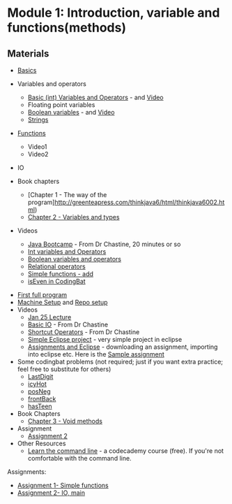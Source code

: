Module 1: Introduction, variable and functions(methods)
===

## Materials
* [Basics](../content/Basics.md)
* Variables and operators
    + [Basic (int) Variables and Operators](../content/IntVariablesAndOperators.md) - and [Video](https://youtu.be/1JEtmEthcS4)
    + Floating point variables
    + [Boolean variables](../content/Booleans.md) - and [Video](https://www.youtube.com/watch?v=h7ss6NgYB5M&list=PLK5RwQeVk5YxjJnC17WLGWNmW2wW9ILrH&index=2)
    + [Strings](../content/Strings.md)
* [Functions](../content/Functions.md)
    * Video1
    * Video2
* IO
* Book chapters
    + [Chapter 1 - The way of the program]http://greenteapress.com/thinkjava6/html/thinkjava6002.html)
    + [Chapter 2 - Variables and types](http://greenteapress.com/thinkjava6/html/thinkjava6003.html)
* Videos
    
    + [Java Bootcamp](https://www.youtube.com/watch?v=8nOg6mtH-oo&list=UUSH2TieRlco7uQOGU8Vppnw) - From Dr Chastine, 20 minutes or so
    + [Int variables and Operators](https://youtu.be/1JEtmEthcS4)
    + [Boolean variables and operators](https://www.youtube.com/watch?v=h7ss6NgYB5M&list=PLK5RwQeVk5YxjJnC17WLGWNmW2wW9ILrH&index=2)
    + [Relational operators](https://www.youtube.com/watch?v=ZIjRLlcHL4w&list=PLK5RwQeVk5YxjJnC17WLGWNmW2wW9ILrH&index=3)
    + [Simple functions - add](https://www.youtube.com/watch?v=Wg1zXRuZUck&list=PLK5RwQeVk5YxjJnC17WLGWNmW2wW9ILrH&index=4)
    + [isEven in CodingBat](https://www.youtube.com/watch?v=IHFXy_5Zp68&list=PLK5RwQeVk5YxjJnC17WLGWNmW2wW9ILrH&index=5)


+ [First full program](../content/FirstProgram.md)
+ [Machine Setup](../content/Setup.md) and [Repo setup](../content/RepoSetup.md)
+ Videos
    + [Jan 25 Lecture](https://www.youtube.com/watch?v=SXe5dPM8N5A)
    + [Basic IO](https://www.youtube.com/watch?v=W1oA5kOdqXQ&list=UUSH2TieRlco7uQOGU8Vppnw) - From Dr Chastine
    + [Shortcut Operators](https://www.youtube.com/watch?v=6z5pvttt31k&list=UUSH2TieRlco7uQOGU8Vppnw) - From Dr Chastine
    + [Simple Eclipse project](https://www.youtube.com/watch?v=RBlFk61eQX4) - very simple project in eclipse
    + [Assignments and Eclipse](https://www.youtube.com/watch?v=_aE27J5x6mk) - downloading an assignment, importing into eclipse etc. Here is the [Sample assignment](https://raw.githubusercontent.com/okaram/IntroJava/master/content/sampleAssignment.zip)
+ Some codingbat problems (not required; just if you want extra practice; feel free to substitute for others)
    + [LastDigit](http://codingbat.com/prob/p125339)
    + [icyHot](http://codingbat.com/prob/p192082)
    + [posNeg](http://codingbat.com/prob/p159227)
    + [frontBack](http://codingbat.com/prob/p123384)
    + [hasTeen](http://codingbat.com/prob/p178986)
+ Book Chapters
    + [Chapter 3 - Void methods](http://greenteapress.com/thinkjava5/html/thinkjava005.html)
+ Assignment
    + [Assignment 2](Assignments/A2.md)
+ Other Resources
    + [Learn the command line](https://www.codecademy.com/learn/learn-the-command-line) - a codecademy course (free). If you're not comfortable with the command line.

Assignments:
* [Assignment 1- Simple functions](Assignments/A1.md)
* [Assignment 2- IO, main](Assignments/A2.md)

